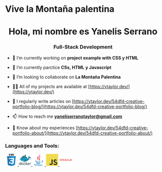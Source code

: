 # Vive la Montaña palentina 

<h1 align="center">Hola, mi nombre es Yanelis Serrano</h1>
<h3 align="center">Full-Stack Development</h3>

- 🔭 I’m currently working on **project example with CSS y HTML**

- 🌱 I’m currently parctice **CSs, HTML y Javascript**

- 👯 I’m looking to collaborate on **La Montaña Palentina**

- 👨‍💻 All of my projects are available at [https://ytaylor.dev/](https://ytaylor.dev/)

- 📝 I regularly write articles on [https://ytaylor.dev/54dfd-creative-portfolio-blog/](https://ytaylor.dev/54dfd-creative-portfolio-blog/)

- 📫 How to reach me **yaneliserranotaylor@gmail.com**

- 📄 Know about my experiences [https://ytaylor.dev/54dfd-creative-portfolio-about/](https://ytaylor.dev/54dfd-creative-portfolio-about/)


<h3 align="left">Languages and Tools:</h3>
<p align="left"> <a href="https://www.w3schools.com/css/" target="_blank"> <img src="https://raw.githubusercontent.com/devicons/devicon/master/icons/css3/css3-original-wordmark.svg" alt="css3" width="40" height="40"/> </a> <a href="https://www.docker.com/" target="_blank"> <img src="https://raw.githubusercontent.com/devicons/devicon/master/icons/docker/docker-original-wordmark.svg" alt="docker" width="40" height="40"/> </a> <a href="https://www.java.com" target="_blank"> <img src="https://raw.githubusercontent.com/devicons/devicon/master/icons/java/java-original.svg" alt="java" width="40" height="40"/> </a> <a href="https://developer.mozilla.org/en-US/docs/Web/JavaScript" target="_blank"> <img src="https://raw.githubusercontent.com/devicons/devicon/master/icons/javascript/javascript-original.svg" alt="javascript" width="40" height="40"/> </a> <a href="https://www.oracle.com/" target="_blank"> <img src="https://raw.githubusercontent.com/devicons/devicon/master/icons/oracle/oracle-original.svg" alt="oracle" width="40" height="40"/> </a> </p>
